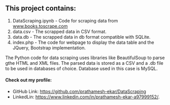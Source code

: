 ## This project contains:
1. DataScraping.ipynb - Code for scraping data from www.books.toscrape.com
2. data.csv - The scrapped data in CSV format.
3. data.db - The scrapped data in db format compatible with SQLite.
4. index.php - The code for webpage to display the data table and the JQuery, Bootstrap implementation.

The Python code for data scraping uses libraries like BeautifulSoup to parse gthe HTML and XML files. The parsed data is stored as a CSV and a .db file to be used in databases of choice. Database used in this case is MySQL.

#### Check out my profile: 
* GitHub Link: https://github.com/prathamesh-ekar/DataScraping
* LinkedLin: https://www.linkedin.com/in/prathamesh-ekar-a97999152/.
